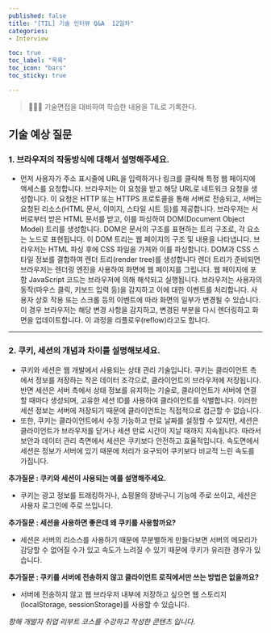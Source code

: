 ```yaml
---
published: false
title: "[TIL] 기술 인터뷰 Q&A  12일차"
categories: 
- Interview

toc: true
toc_label: "목록"
toc_icon: "bars"
toc_sticky: true

---
```

> 👩🏻‍💻 기술면접을 대비하여 학습한 내용을 TIL로 기록한다.

## 기술 예상 질문
### 1. 브라우저의 작동방식에 대해서 설명해주세요.

* 먼저 사용자가 주소 표시줄에 URL을 입력하거나 링크를 클릭해 특정 웹 페이지에 액세스를 요청합니다. 브라우저는 이 요청을 받고 해당 URL로 네트워크 요청을 생성합니다. 이 요청은 HTTP 또는 HTTPS 프로토콜을 통해 서버로 전송되고, 서버는 요청된 리소스(HTML 문서, 이미지, 스타일 시트 등)를 제공합니다. 브라우저는 서버로부터 받은 HTML 문서를 받고, 이를 파싱하여 DOM(Document Object Model) 트리를 생성합니다. DOM은 문서의 구조를 표현하는 트리 구조로, 각 요소는 노드로 표현됩니다. 이 DOM 트리는 웹 페이지의 구조 및 내용을 나타냅니다. 브라우저는 HTML 파싱 후에 CSS 파일을 가져와 이를 파싱합니다. DOM과 CSS 스타일 정보를 결합하여 렌더 트리(render tree)를 생성합니다 렌더 트리가 준비되면 브라우저는 렌더링 엔진을 사용하여 화면에 웹 페이지를 그립니다.  웹 페이지에 포함 JavaScript 코드는 브라우저에 의해 해석되고 실행됩니다. 브라우저는 사용자의 동작(마우스 클릭, 키보드 입력 등)을 감지하고 이에 대한 이벤트를 처리합니다.  사용자 상호 작용 또는 스크롤 등의 이벤트에 따라 화면의 일부가 변경될 수 있습니다. 이 경우 브라우저는 해당 변경 사항을 감지하고, 변경된 부분을 다시 렌더링하고 화면을 업데이트합니다. 이 과정을 리플로우(reflow)라고도 합니다.

---

### 2. 쿠키, 세션의 개념과 차이를 설명해보세요.

* 쿠키와 세션은 웹 개발에서 사용되는 상태 관리 기술입니다. 쿠키는 클라이언트 측에서 정보를 저장하는 작은 데이터 조각으로, 클라이언트의 브라우저에 저장됩니다. 반면 세션은 서버 측에서 상태 정보를 유지하는 기술로, 클라이언트가 서버에 연결할 때마다 생성되며, 고유한 세션 ID를 사용하여 클라이언트를 식별합니다. 이러한 세션 정보는 서버에 저장되기 때문에 클라이언트는 직접적으로 접근할 수 없습니다. 
* 또한, 쿠키는 클라이언트에서 수정 가능하고 만료 날짜를 설정할 수 있지만, 세션은 클라이언트가 브라우저를 닫거나 세션 만료 시간이 지날 때까지 지속됩니다. 따라서 보안과 데이터 관리 측면에서 세션은 쿠키보다 안전하고 효율적입니다. 속도면에서 세션은 정보가 서버에 있기 때문에 처리가 요구되어 쿠키보다 비교적 느린 속도를 가집니다.

**추가질문 : 쿠키와 세션이 사용되는 예를 설명해주세요.**
* 쿠키는 광고 정보를 트래킹하거나, 쇼핑몰의 장바구니 기능에 주로 쓰이고, 세션은 사용자 로그인에 주로 쓰입니다.

**추가질문 : 세션을 사용하면 좋은데 왜 쿠키를 사용할까요?**
* 세션은 서버의 리소스를 사용하기 때문에 무분별하게 만들다보면 서버의 메모리가 감당할 수 없어질 수가 있고 속도가 느려질 수 있기 때문에 쿠키가 유리한 경우가 있습니다.

**추가질문 : 쿠키를 서버에 전송하지 않고 클라이언트 로직에서만 쓰는 방법은 없을까요?**
* 서버에 전송하지 않고 웹 브라우저 내부에 저장하고 싶으면 웹 스토리지(localStorage, sessionStorage)를 사용할 수 있습니다.


_항해 개발자 취업 리부트 코스를 수강하고 작성한 콘텐츠 입니다._